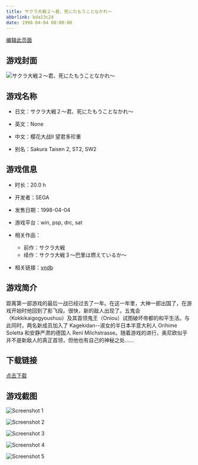 ```yaml
---
title: サクラ大戦２～君、死にたもうことなかれ～
abbrlink: bda13c24
date: 1998-04-04 00:00:00
---
```

[编辑此页面](https://github.com/ACG-3/ADV3-source/blob/main/source/_posts/games/%E3%82%B5%E3%82%AF%E3%83%A9%E5%A4%A7%E6%88%A6%EF%BC%92%EF%BD%9E%E5%90%9B%E3%80%81%E6%AD%BB%E3%81%AB%E3%81%9F%E3%82%82%E3%81%86%E3%81%93%E3%81%A8%E3%81%AA%E3%81%8B%E3%82%8C%EF%BD%9E.md)

## 游戏封面

![サクラ大戦２～君、死にたもうことなかれ～](https%3A//pan.timero.xyz/onedrive/img_lib_001/%E3%82%B5%E3%82%AF%E3%83%A9%E5%A4%A7%E6%88%A6%EF%BC%92%EF%BD%9E%E5%90%9B%E3%80%81%E6%AD%BB%E3%81%AB%E3%81%9F%E3%82%82%E3%81%86%E3%81%93%E3%81%A8%E3%81%AA%E3%81%8B%E3%82%8C%EF%BD%9E_cover.avif)


## 游戏名称

- 日文：サクラ大戦２～君、死にたもうことなかれ～
- 英文：None
- 中文：樱花大战II 望君多珍重

- 别名：Sakura Taisen 2, ST2, SW2


## 游戏信息

- 时长：20.0 h
- 开发者：SEGA
- 发售日期：1998-04-04
- 游戏平台：win, psp, drc, sat
- 相关作品：
   - 前作：サクラ大戦
   - 续作：サクラ大戦３～巴里は燃えているか～

- 相关链接：[vndb](https://vndb.org/v1358)


## 游戏简介

距离第一部游戏的最后一战已经过去了一年。在这一年里，大神一郎出国了，在游戏开始时他回到了影飞段。很快，新的敌人出现了。五鬼会（Kokkikaigogyoushuu）及其首领鬼王（Oniou）试图破坏帝都的和平生活。与此同时，两名新成员加入了 Kagekidan--淑女的半日本半意大利人 Orihime Soletta 和安静严肃的德国人 Reni Milchstrasse。随着游戏的进行，奥尼欧似乎并不是新敌人的真正首领，但他也有自己的神秘之处......


## 下载链接

[点击下载](https://pan.timero.xyz/onedrive/adv_lib_001/%E3%82%B5%E3%82%AF%E3%83%A9%E5%A4%A7%E6%88%A6%EF%BC%92%EF%BD%9E%E5%90%9B%E3%80%81%E6%AD%BB%E3%81%AB%E3%81%9F%E3%82%82%E3%81%86%E3%81%93%E3%81%A8%E3%81%AA%E3%81%8B%E3%82%8C%EF%BD%9E)


## 游戏截图


![Screenshot 1](https%3A//pan.timero.xyz/onedrive/img_lib_001/%E3%82%B5%E3%82%AF%E3%83%A9%E5%A4%A7%E6%88%A6%EF%BC%92%EF%BD%9E%E5%90%9B%E3%80%81%E6%AD%BB%E3%81%AB%E3%81%9F%E3%82%82%E3%81%86%E3%81%93%E3%81%A8%E3%81%AA%E3%81%8B%E3%82%8C%EF%BD%9E_Screenshot_1.avif)

![Screenshot 2](https%3A//pan.timero.xyz/onedrive/img_lib_001/%E3%82%B5%E3%82%AF%E3%83%A9%E5%A4%A7%E6%88%A6%EF%BC%92%EF%BD%9E%E5%90%9B%E3%80%81%E6%AD%BB%E3%81%AB%E3%81%9F%E3%82%82%E3%81%86%E3%81%93%E3%81%A8%E3%81%AA%E3%81%8B%E3%82%8C%EF%BD%9E_Screenshot_2.avif)

![Screenshot 3](https%3A//pan.timero.xyz/onedrive/img_lib_001/%E3%82%B5%E3%82%AF%E3%83%A9%E5%A4%A7%E6%88%A6%EF%BC%92%EF%BD%9E%E5%90%9B%E3%80%81%E6%AD%BB%E3%81%AB%E3%81%9F%E3%82%82%E3%81%86%E3%81%93%E3%81%A8%E3%81%AA%E3%81%8B%E3%82%8C%EF%BD%9E_Screenshot_3.avif)

![Screenshot 4](https%3A//pan.timero.xyz/onedrive/img_lib_001/%E3%82%B5%E3%82%AF%E3%83%A9%E5%A4%A7%E6%88%A6%EF%BC%92%EF%BD%9E%E5%90%9B%E3%80%81%E6%AD%BB%E3%81%AB%E3%81%9F%E3%82%82%E3%81%86%E3%81%93%E3%81%A8%E3%81%AA%E3%81%8B%E3%82%8C%EF%BD%9E_Screenshot_4.avif)

![Screenshot 5](https%3A//pan.timero.xyz/onedrive/img_lib_001/%E3%82%B5%E3%82%AF%E3%83%A9%E5%A4%A7%E6%88%A6%EF%BC%92%EF%BD%9E%E5%90%9B%E3%80%81%E6%AD%BB%E3%81%AB%E3%81%9F%E3%82%82%E3%81%86%E3%81%93%E3%81%A8%E3%81%AA%E3%81%8B%E3%82%8C%EF%BD%9E_Screenshot_5.avif)

